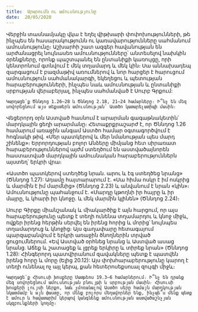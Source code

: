 ```yaml
---
title:  Արարումն ու ամուսնությունը
date:  20/05/2020
---
```


Վերջին տասնամյակը վկա է եղել վիթխարի փոփոխությունների, թե ինչպես են հասարակությունն ու կառավարությունները սահմանում ամուսնությունը։ Աշխարհի շատ ազգեր հավանության են արժանացրել նույնասեռ ամուսնությունները՝ անտեսելով նախկին օրենքները, որոնք պաշտպանել են ընտանիքի կառույցը, որի կենտրոնում գտնվում է մեկ տղամարդ և մեկ կին։ Սա աննախադեպ զարգացում է բազմաթիվ առումներով և նոր հարցեր է հարուցում ամուսնություն սահմանակարգի, եկեղեցու և պետության հարաբերությունների, ինչպես նաև ամուսնության և ընտանիքի սրբության վերաբերյալ, ինչպես սահմանված է Սուրբ Գրքում:

`Կարդացե՛ք Ծննդոց 1.26–28 և Ծննդոց 2.18, 21–24 համարները։ Ի՞նչ են մեզ սովորեցնում այս տեքստերն ամուսնության՝ Աստծո կատարելատիպի մասին։`

Վեցերորդ օրն Աստված հասնում է արարման գագաթնակետին՝ մարդկային ցեղի արարմանը։ Հետաքրքրաշարժ է, որ Ծննդոց 1.26 համարում առաջին անգամ Աստծո համար օգտագործվում է հոգնակի թիվ. «Մեր պատկերով և մեր նմանության պես մարդ շինենք»։ Երրորդության բոլոր Անձերը միմյանց հետ սիրառատ հարաբերություններով այժմ ստեղծում են աստվածայնորեն հաստատված մարդկային ամուսնական հարաբերություններն այստեղ՝ երկրի վրա։

«Աստծո պատկերով ստեղծեց նրան. արու և էգ ստեղծեց նրանց» (Ծննդոց 1.27): Ադամը հայտարարում է. «Սա հիմա ոսկր է իմ ոսկրից և մարմին է իմ մարմնից» (Ծննդոց 2.23) և անվանում է նրան «կին»։ Ամուսնությունը պահանջում է. «Մարդը կթողնի իր հայրը և իր մայրը, և կհարի իր կնոջը. և մեկ մարմին կլինեն» (Ծննդոց 2.24)։

Սուրբ Գիրքը միանշանակ և միակարծիք է այն հարցում, որ այս հարաբերությունը պետք է տեղի ունենա տղամարդու և կնոջ միջև, ովքեր իրենց հերթին սերվել են իրենց հորից և մորից՝ նույնպես տղամարդուց և կնոջից։ Այս գաղափարը հետագայում պարզաբանվում է երկրի առաջին ծնողներին տրված ցուցումներում. «Եվ Աստված օրհնեց նրանց և Աստված ասաց նրանց. Աճեք և շատացեք և լցրեք երկիրը և տիրեք նրան» (Ծննդոց 1.28): Հինգերորդ պատվիրանում զավակները պետք է պատվեն իրենց հորը և մորը (Ելից 20.12): Այս փոխհարաբերությունը կարող է տեղի ունենալ ոչ այլ կերպ, քան հետերոսեքսուալ զույգի միջև։

`Կարդացե՛ք Հիսուսի խոսքերը Մատթեոս 19.3–6 համարներում։ Ի՞նչ են դրանք մեզ սովորեցնում ամուսնության բնույթի և սրբության մասին։ Հիսուսի խոսքերի լույսի ներքո, նաև չմոռանալով Աստծո սերը համայն մարդկության նկատմամբ և այն փաստը, որ մենք բոլորս մեղավորներ ենք, ինչպե՞ս մենք պետք է ամուր և հավատարիմ կերպով կանգնենք ամուսնության աստվածաշնչյան սկզբունքների կողմը։`